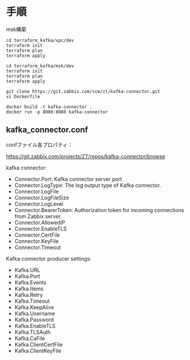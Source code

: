 # 手順

msk構築
```
cd terraform_kafka/vpc/dev
terraform init
terraform plan
terraform apply

cd terraform_kafka/msk/dev
terraform init
terraform plan
terraform apply
```

```
git clone https://git.zabbix.com/scm/zt/kafka-connector.git
vi Dockerfile

docker build -t kafka-connector .
docker run -p 8080:8080 kafka-connector
```


## kafka_connector.conf

confファイル各プロパティ：

https://git.zabbix.com/projects/ZT/repos/kafka-connector/browse

kafka connector:

- Connector.Port: Kafka connector server port
- Connector.LogType: The log output type of Kafka connector.
- Connector.LogFile
- Connector.LogFileSize
- Connector.LogLevel
- Connector.BearerToken: Authorization token for incoming connections from Zabbix server.
- Connector.AllowedIP
- Connector.EnableTLS
- Connector.CertFile
- Connector.KeyFile
- Connector.Timeout

Kafka connector producer settings:

- Kafka.URL
- Kafka.Port
- Kafka.Events
- Kafka.Items
- Kafka.Retry
- Kafka.Timeout
- Kafka.KeepAlive
- Kafka.Username
- Kafka.Password
- Kafka.EnableTLS
- Kafka.TLSAuth
- Kafka.CaFile
- Kafka.ClientCertFile
- Kafka.ClientKeyFile
